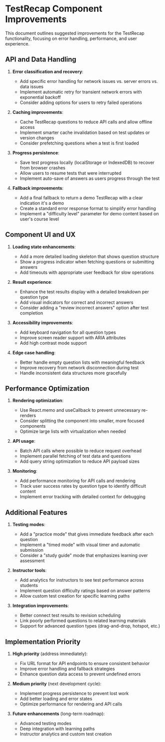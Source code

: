 # TestRecap Component Improvements

This document outlines suggested improvements for the TestRecap functionality, focusing on error handling, performance, and user experience.

## API and Data Handling

1. **Error classification and recovery**:
   - Add specific error handling for network issues vs. server errors vs. data issues
   - Implement automatic retry for transient network errors with exponential backoff
   - Consider adding options for users to retry failed operations

2. **Caching improvements**:
   - Cache TestRecap questions to reduce API calls and allow offline access
   - Implement smarter cache invalidation based on test updates or version changes
   - Consider prefetching questions when a test is first loaded

3. **Progress persistence**:
   - Save test progress locally (localStorage or IndexedDB) to recover from browser crashes
   - Allow users to resume tests that were interrupted
   - Implement auto-save of answers as users progress through the test

4. **Fallback improvements**:
   - Add a final fallback to return a demo TestRecap with a clear indication it's a demo
   - Create a standard error response format to simplify error handling
   - Implement a "difficulty level" parameter for demo content based on user's course level

## Component UI and UX

1. **Loading state enhancements**:
   - Add a more detailed loading skeleton that shows question structure
   - Show a progress indicator when fetching questions or submitting answers
   - Add timeouts with appropriate user feedback for slow operations

2. **Result experience**:
   - Enhance the test results display with a detailed breakdown per question type
   - Add visual indicators for correct and incorrect answers
   - Consider adding a "review incorrect answers" option after test completion

3. **Accessibility improvements**:
   - Add keyboard navigation for all question types
   - Improve screen reader support with ARIA attributes
   - Add high contrast mode support

4. **Edge case handling**:
   - Better handle empty question lists with meaningful feedback
   - Improve recovery from network disconnection during test
   - Handle inconsistent data structures more gracefully

## Performance Optimization

1. **Rendering optimization**:
   - Use React.memo and useCallback to prevent unnecessary re-renders
   - Consider splitting the component into smaller, more focused components
   - Optimize large lists with virtualization when needed

2. **API usage**:
   - Batch API calls where possible to reduce request overhead
   - Implement parallel fetching of test data and questions
   - Add query string optimization to reduce API payload sizes

3. **Monitoring**:
   - Add performance monitoring for API calls and rendering
   - Track user success rates by question type to identify difficult content
   - Implement error tracking with detailed context for debugging

## Additional Features

1. **Testing modes**:
   - Add a "practice mode" that gives immediate feedback after each question
   - Implement a "timed mode" with visual timer and automatic submission
   - Consider a "study guide" mode that emphasizes learning over assessment

2. **Instructor tools**:
   - Add analytics for instructors to see test performance across students
   - Implement question difficulty ratings based on answer patterns
   - Allow custom test creation for specific learning paths

3. **Integration improvements**:
   - Better connect test results to revision scheduling
   - Link poorly performed questions to related learning materials
   - Support for advanced question types (drag-and-drop, hotspot, etc.)

## Implementation Priority

1. **High priority** (address immediately):
   - Fix URL format for API endpoints to ensure consistent behavior
   - Improve error handling and fallback strategies
   - Enhance question data access to prevent undefined errors

2. **Medium priority** (next development cycle):
   - Implement progress persistence to prevent lost work
   - Add better loading and error states
   - Optimize performance for rendering and API calls

3. **Future enhancements** (long-term roadmap):
   - Advanced testing modes
   - Deep integration with learning paths
   - Instructor analytics and custom test creation